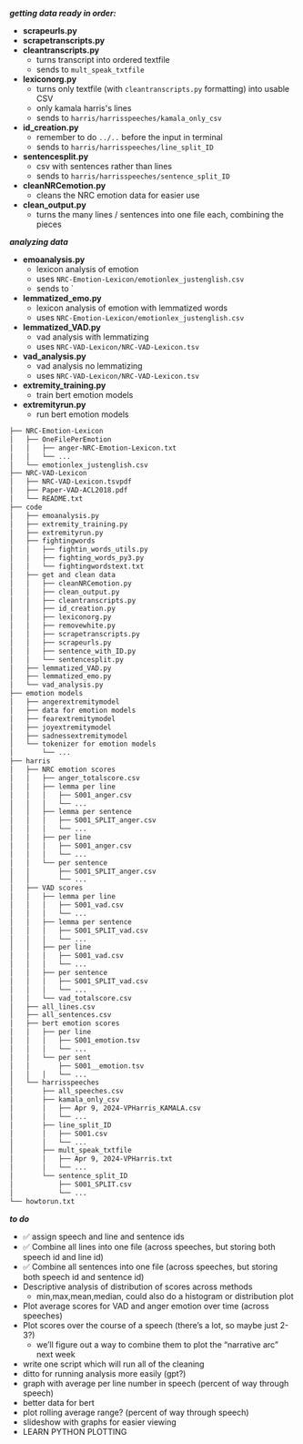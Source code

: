 ***getting data ready in order:***
- **scrapeurls.py** 
- **scrapetranscripts.py** 
- **cleantranscripts.py** 
    - turns transcript into ordered textfile
    - sends to `mult_speak_txtfile`
- **lexiconorg.py** 
    - turns only textfile (with `cleantranscripts.py` formatting) into usable CSV
    - only kamala harris's lines
    - sends to `harris/harrisspeeches/kamala_only_csv`
- **id_creation.py**
    - remember to do `../..` before the input in terminal
    - sends to `harris/harrisspeeches/line_split_ID`
- **sentencesplit.py** 
    - csv with sentences rather than lines
    - sends to `harris/harrisspeeches/sentence_split_ID`
- **cleanNRCemotion.py** 
    - cleans the NRC emotion data for easier use
- **clean_output.py**
    - turns the many lines / sentences into one file each, combining the pieces


***analyzing data***
- **emoanalysis.py**
    - lexicon analysis of emotion
    - uses `NRC-Emotion-Lexicon/emotionlex_justenglish.csv`
    - sends to `
- **lemmatized_emo.py**
    - lexicon analysis of emotion with lemmatized words
    - uses `NRC-Emotion-Lexicon/emotionlex_justenglish.csv`
- **lemmatized_VAD.py**  
    - vad analysis with lemmatizing  
    - uses `NRC-VAD-Lexicon/NRC-VAD-Lexicon.tsv`  
- **vad_analysis.py**
    - vad analysis no lemmatizing
    - uses `NRC-VAD-Lexicon/NRC-VAD-Lexicon.tsv`
- **extremity_training.py**
    - train bert emotion models
- **extremityrun.py**
    - run bert emotion models

```bash
├── NRC-Emotion-Lexicon
│   ├── OneFilePerEmotion
│   │   ├── anger-NRC-Emotion-Lexicon.txt
│   │   └── ...
│   └── emotionlex_justenglish.csv
├── NRC-VAD-Lexicon
│   ├── NRC-VAD-Lexicon.tsvpdf
│   ├── Paper-VAD-ACL2018.pdf
│   └── README.txt
├── code
│   ├── emoanalysis.py
│   ├── extremity_training.py
│   ├── extremityrun.py
│   ├── fightingwords
│   │   ├── fightin_words_utils.py
│   │   ├── fighting_words_py3.py
│   │   └── fightingwordstext.txt
│   ├── get and clean data
│   │   ├── cleanNRCemotion.py
│   │   ├── clean_output.py
│   │   ├── cleantranscripts.py
│   │   ├── id_creation.py
│   │   ├── lexiconorg.py
│   │   ├── removewhite.py
│   │   ├── scrapetranscripts.py
│   │   ├── scrapeurls.py
│   │   ├── sentence_with_ID.py
│   │   └── sentencesplit.py
│   ├── lemmatized_VAD.py
│   ├── lemmatized_emo.py
│   └── vad_analysis.py
├── emotion models
│   ├── angerextremitymodel
│   ├── data for emotion models
│   ├── fearextremitymodel
│   ├── joyextremitymodel
│   ├── sadnessextremitymodel
│   └── tokenizer for emotion models
│       └── ...
├── harris
│   ├── NRC emotion scores
│   │   ├── anger_totalscore.csv
│   │   ├── lemma per line
│   │   │   ├── S001_anger.csv
│   │   │   └── ...
│   │   ├── lemma per sentence
│   │   │   ├── S001_SPLIT_anger.csv
│   │   │   └── ...
│   │   ├── per line
│   │   │   ├── S001_anger.csv
│   │   │   └── ...
│   │   └── per sentence
│   │       ├── S001_SPLIT_anger.csv
│   │       └── ...
│   ├── VAD scores
│   │   ├── lemma per line
│   │   │   ├── S001_vad.csv
│   │   │   └── ...
│   │   ├── lemma per sentence
│   │   │   ├── S001_SPLIT_vad.csv
│   │   │   └── ...
│   │   ├── per line
│   │   │   ├── S001_vad.csv
│   │   │   └── ...
│   │   ├── per sentence
│   │   │   ├── S001_SPLIT_vad.csv
│   │   │   └── ...
│   │   └── vad_totalscore.csv
│   ├── all_lines.csv
│   ├── all_sentences.csv
│   ├── bert emotion scores
│   │   ├── per line
│   │   │   ├── S001_emotion.tsv
│   │   │   └── ...
│   │   └── per sent
│   │       ├── S001__emotion.tsv
│   │   │   └── ...
│   └── harrisspeeches
│       ├── all_speeches.csv
│       ├── kamala_only_csv
│       │   ├── Apr 9, 2024-VPHarris_KAMALA.csv
│       │   └── ...
│       ├── line_split_ID
│       │   ├── S001.csv
│       │   └── ...
│       ├── mult_speak_txtfile
│       │   ├── Apr 9, 2024-VPHarris.txt
│       │   └── ...
│       └── sentence_split_ID
│           ├── S001_SPLIT.csv
│           └── ...
└── howtorun.txt
```
***to do***
- ✅ assign speech and line and sentence ids 
- ✅ Combine all lines into one file (across speeches, but storing both speech id and line id)
- ✅ Combine all sentences into one file (across speeches, but storing both speech id and sentence id)
- Descriptive analysis of distribution of scores across methods 
    - min,max,mean,median, could also do a histogram or distribution plot
- Plot average scores for VAD and anger emotion over time (across speeches)
- Plot scores over the course of a speech (there’s a lot, so maybe just 2-3?) 
    - we’ll figure out a way to combine them to plot the “narrative arc” next week
- write one script which will run all of the cleaning
- ditto for running analysis more easily (gpt?)
- graph with average per line number in speech (percent of way through speech)
- better data for bert
- plot rolling average range? (percent of way through speech)
- slideshow with graphs for easier viewing
- LEARN PYTHON PLOTTING


